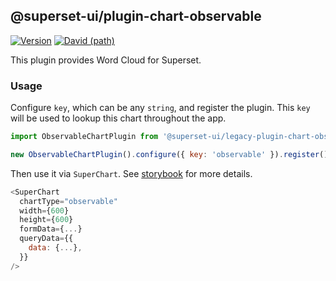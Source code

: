 ## @superset-ui/plugin-chart-observable

[![Version](https://img.shields.io/npm/v/@superset-ui/plugin-chart-observable.svg?style=flat-square)](https://img.shields.io/npm/v/@superset-ui/plugin-chart-observable.svg?style=flat-square)
[![David (path)](https://img.shields.io/david/apache-superset/superset-ui-plugins.svg?path=packages%2Fsuperset-ui-plugin-chart-observable&style=flat-square)](https://david-dm.org/apache-superset/superset-ui-plugins?path=packages/superset-ui-plugin-chart-observable)

This plugin provides Word Cloud for Superset.

### Usage

Configure `key`, which can be any `string`, and register the plugin. This `key` will be used to
lookup this chart throughout the app.

```js
import ObservableChartPlugin from '@superset-ui/legacy-plugin-chart-observable';

new ObservableChartPlugin().configure({ key: 'observable' }).register();
```

Then use it via `SuperChart`. See
[storybook](https://apache-superset.github.io/superset-ui-plugins/?selectedKind=plugin-chart-observable)
for more details.

```js
<SuperChart
  chartType="observable"
  width={600}
  height={600}
  formData={...}
  queryData={{
    data: {...},
  }}
/>
```
